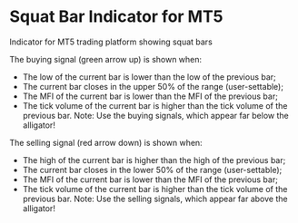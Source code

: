 # Squat Bar Indicator for MT5

Indicator for MT5 trading platform showing squat bars

The buying signal (green arrow up) is shown when:
- The low of the current bar is lower than the low of the previous bar;
- The current bar closes in the upper 50% of the range (user-settable);
- The MFI of the current bar is lower than the MFI of the previous bar;
- The tick volume of the current bar is higher than the tick volume of the previous bar.
Note: Use the buying signals, which appear far below the alligator!

The selling signal (red arrow down) is shown when:
- The high of the current bar is higher than the high of the previous bar;
- The current bar closes in the lower 50% of the range (user-settable);
- The MFI of the current bar is lower than the MFI of the previous bar;
- The tick volume of the current bar is higher than the tick volume of the previous bar.
Note: Use the selling signals, which appear far above the alligator!

